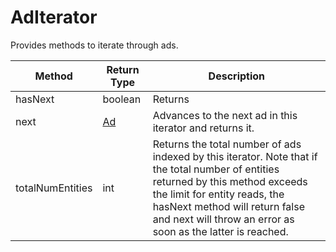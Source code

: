 # AdIterator
Provides methods to iterate through ads.

|Method|Return Type|Description|
|-|-|-
hasNext|boolean|Returns <br />
next|[Ad](./Ad)|Advances to the next ad in this iterator and returns it.<br />
totalNumEntities|int|Returns the total number of ads indexed by this iterator. Note that if the total number of entities returned by this method exceeds the limit for entity reads, the hasNext method will return false and next will throw an error as soon as the latter is reached.<br />
